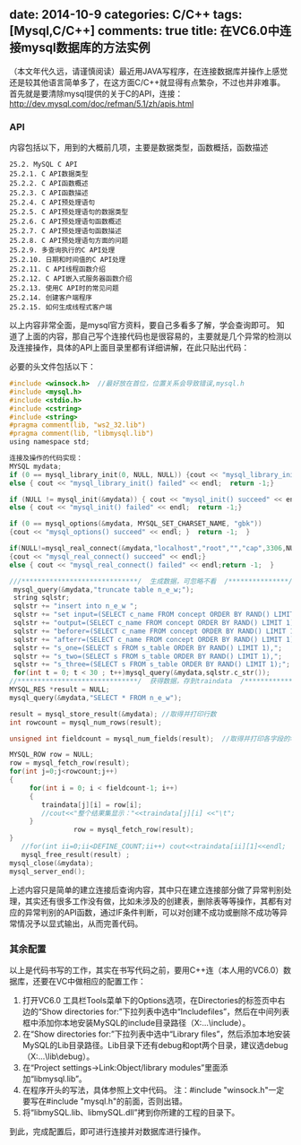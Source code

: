 ﻿date: 2014-10-9
categories: C/C++
tags: [Mysql,C/C++]
comments: true
title: 在VC6.0中连接mysql数据库的方法实例
---

（本文年代久远，请谨慎阅读）最近用JAVA写程序，在连接数据库并操作上感觉还是较其他语言简单多了，在这方面C/C++就显得有点繁杂，不过也并非难事。
首先就是要清除mysql提供的关于C的API，连接：http://dev.mysql.com/doc/refman/5.1/zh/apis.html

### API

内容包括以下，用到的大概前几项，主要是数据类型，函数概括，函数描述

    25.2. MySQL C API
    25.2.1. C API数据类型
    25.2.2. C API函数概述
    25.2.3. C API函数描述
    25.2.4. C API预处理语句
    25.2.5. C API预处理语句的数据类型
    25.2.6. C API预处理语句函数概述
    25.2.7. C API预处理语句函数描述
    25.2.8. C API预处理语句方面的问题
    25.2.9. 多查询执行的C API处理
    25.2.10. 日期和时间值的C API处理
    25.2.11. C API线程函数介绍
    25.2.12. C API嵌入式服务器函数介绍
    25.2.13. 使用C API时的常见问题
    25.2.14. 创建客户端程序
    25.2.15. 如何生成线程式客户端
以上内容非常全面，是mysql官方资料，要自己多看多了解，学会查询即可。
知道了上面的内容，那自己写个连接代码也是很容易的，主要就是几个异常的检测以及连接操作，具体的API上面目录里都有详细讲解，在此只贴出代码：

必要的头文件包括以下：

```c
#include <winsock.h>  //最好放在首位，位置关系会导致错误,mysql.h
#include <mysql.h>
#include <stdio.h>
#include <cstring>
#include <string>
#pragma comment(lib, "ws2_32.lib")
#pragma comment(lib, "libmysql.lib")
using namespace std;

连接及操作的代码实现：
MYSQL mydata;
if (0 == mysql_library_init(0, NULL, NULL)) {cout << "mysql_library_init() succeed" << endl;} 
else { cout << "mysql_library_init() failed" << endl;  return -1;}

if (NULL != mysql_init(&mydata)) { cout << "mysql_init() succeed" << endl;}
else { cout << "mysql_init() failed" << endl;  return -1;}

if (0 == mysql_options(&mydata, MYSQL_SET_CHARSET_NAME, "gbk")) 
{cout << "mysql_options() succeed" << endl; }  return -1;  }

if(NULL!=mysql_real_connect(&mydata,"localhost","root","","cap",3306,NULL,0))  //更改项
{cout << "mysql_real_connect() succeed" << endl;}       
else { cout << "mysql_real_connect() failed" << endl;return -1;  }

///*****************************/  生成数据，可忽略不看  /***************/
 mysql_query(&mydata,"truncate table n_e_w;");
 string sqlstr;   
 sqlstr += "insert into n_e_w "; 
 sqlstr += "set input=(SELECT c_name FROM concept ORDER BY RAND() LIMIT 1),";
 sqlstr += "output=(SELECT c_name FROM concept ORDER BY RAND() LIMIT 1),";
 sqlstr += "beforer=(SELECT c_name FROM concept ORDER BY RAND() LIMIT 1),";
 sqlstr += "afterr=(SELECT c_name FROM concept ORDER BY RAND() LIMIT 1),";
 sqlstr += "s_one=(SELECT s FROM s_table ORDER BY RAND() LIMIT 1),";
 sqlstr += "s_two=(SELECT s FROM s_table ORDER BY RAND() LIMIT 1),";
 sqlstr += "s_three=(SELECT s FROM s_table ORDER BY RAND() LIMIT 1);";
 for(int t = 0; t < 30 ; t++)mysql_query(&mydata,sqlstr.c_str()); 
//******************************/  获得数据，存到traindata  /**************/
MYSQL_RES *result = NULL;
mysql_query(&mydata,"SELECT * FROM n_e_w");

result = mysql_store_result(&mydata); //取得并打印行数
int rowcount = mysql_num_rows(result);

unsigned int fieldcount = mysql_num_fields(result);  //取得并打印各字段的名称

MYSQL_ROW row = NULL;
row = mysql_fetch_row(result);	    
for(int j=0;j<rowcount;j++)
{ 
	 for(int i = 0; i < fieldcount-1; i++)
	 {
		traindata[j][i] = row[i];
		//cout<<"整个结果集显示："<<traindata[j][i] <<"\t";
	 }	    	 		
                row = mysql_fetch_row(result);
}	  	  
   //for(int ii=0;ii<DEFINE_COUNT;ii++) cout<<traindata[ii][1]<<endl;
   mysql_free_result(result) ;
mysql_close(&mydata);
mysql_server_end();
```
上述内容只是简单的建立连接后查询内容，其中只在建立连接部分做了异常判别处理，其实还有很多工作没有做，比如未涉及的创建表，删除表等等操作，其都有对应的异常判别的API函数，通过IF条件判断，可以对创建不成功或删除不成功等异常情况予以显式输出，从而完善代码。

### 其余配置

以上是代码书写的工作，其实在书写代码之前，要用C++连（本人用的VC6.0）数据库，还要在VC中做相应的配置工作：

1. 打开VC6.0 工具栏Tools菜单下的Options选项，在Directories的标签页中右边的“Show directories for:”下拉列表中选中“Includefiles”，然后在中间列表框中添加你本地安装MySQL的include目录路径（X:\...\include）。
2. 在“Show directories for:”下拉列表中选中“Library files”，然后添加本地安装MySQL的Lib目录路径。Lib目录下还有debug和opt两个目录，建议选debug（X:\...\lib\debug）。
3. 在“Project settings->Link:Object/library modules”里面添加“libmysql.lib”。
4. 在程序开头的写法，具体参照上文中代码。 注：#include "winsock.h"一定要写在#include "mysql.h"的前面，否则出错。
5. 将“libmySQL.lib、libmySQL.dll”拷到你所建的工程的目录下。



到此，完成配置后，即可进行连接并对数据库进行操作。

